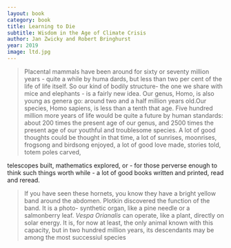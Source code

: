 ```yaml
---
layout: book
category: book
title: Learning to Die
subtitle: Wisdom in the Age of Climate Crisis
author: Jan Zwicky and Robert Bringhurst
year: 2019
image: ltd.jpg
---
```

> Placental mammals have been around for sixty or
seventy million years - quite a while by huma
dards, but less than two per cent of the life of life itself.
So our kind of bodily structure- the one we share with
mice and elephants - is a fairly new idea. Our genus,
Homo, is also young as genera go: around two and a half
million years old.Our species, Homo sapiens, is less than a
tenth that age. Five hundred million more years of life
would be quite a future by human standards: about 200
times the present age of our genus, and 2500 times the
present age of our youthful and troublesome species. A
lot of good thoughts could be thought in that time, a lot
of sunrises, moonrises, frogsong and birdsong enjoyed,
a lot of good love made, stories told, totem poles carved,

telescopes built, mathematics explored, or - for those
perverse enough to think such things worth while - a
lot of good books written and printed, read and reread.

> If you have seen these hornets, you know
they have a bright yellow band around the abdomen.
Plotkin discovered the function of the band. It is a photo-
synthetic organ, like a pine needle or a salmonberry leaf.
_Vespa Orianalis_ can operate, like a plant, directly on solar
energy. It is, for now at least, the only animal known
with this capacity, but in two hundred million years, its
descendants may be among the most successiul species
